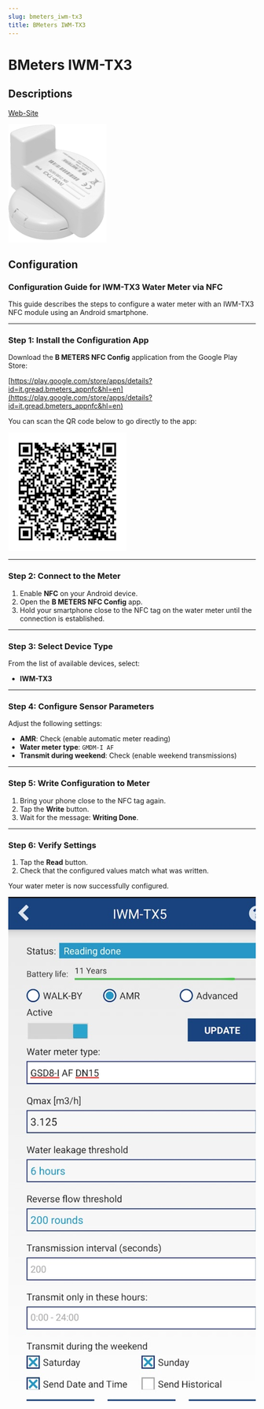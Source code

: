 ```yaml
---
slug: bmeters_iwm-tx3
title: BMeters IWM-TX3
---
```


# BMeters IWM-TX3

## Descriptions

[Web-Site](https://www.bmeters.com/en/products/iwm-tx3/)

![IWM-TX3](./bmeters_iwm-tx3.png)

## Configuration

### Configuration Guide for IWM-TX3 Water Meter via NFC

This guide describes the steps to configure a water meter with an IWM-TX3 NFC module using an Android smartphone.

---

### Step 1: Install the Configuration App

Download the **B METERS NFC Config** application from the Google Play Store:

[https://play.google.com/store/apps/details?id=it.gread.bmeters_appnfc&hl=en](https://play.google.com/store/apps/details?id=it.gread.bmeters_appnfc&hl=en)

You can scan the QR code below to go directly to the app:

![QR Code - B Meters NFC Config](bmeters_app_qr.png)

---

### Step 2: Connect to the Meter

1. Enable **NFC** on your Android device.
2. Open the **B METERS NFC Config** app.
3. Hold your smartphone close to the NFC tag on the water meter until the connection is established.

---

### Step 3: Select Device Type

From the list of available devices, select:

- **IWM-TX3**

---

### Step 4: Configure Sensor Parameters

Adjust the following settings:

- **AMR**: Check (enable automatic meter reading)
- **Water meter type**: `GMDM-I AF`
- **Transmit during weekend**: Check (enable weekend transmissions)

---

### Step 5: Write Configuration to Meter

1. Bring your phone close to the NFC tag again.
2. Tap the **Write** button.
3. Wait for the message: **Writing Done**.

---

### Step 6: Verify Settings

1. Tap the **Read** button.
2. Check that the configured values match what was written.

Your water meter is now successfully configured.

![Read data via config](bmeters_iwm-tx3_data.png)
